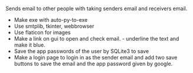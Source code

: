 Sends email to other people with taking senders email and receivers email.

- Make exe with auto-py-to-exe
- Use smtplib, tkinter, webbrowser
- Use flaticon for images
- Make a link on gui to open and check email. - underline the text and make it blue.
- Save the app passwords of the user by SQLite3 to save
- Make a login page to login in as the sender email and add two save buttons to save the email and the app password given by google.
